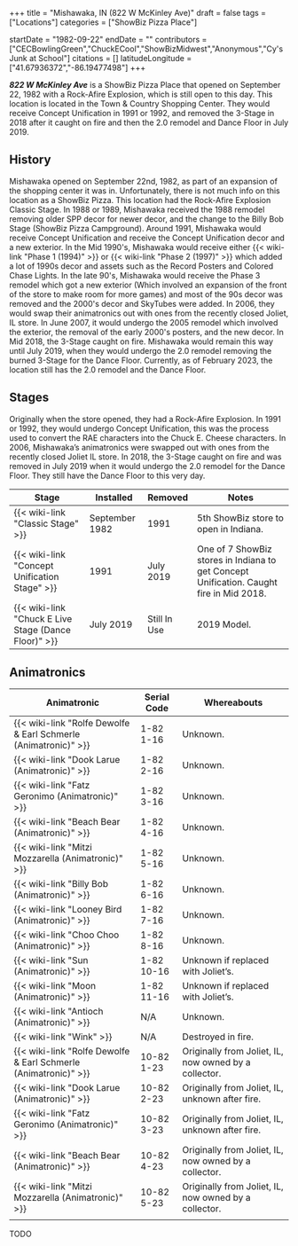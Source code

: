 +++
title = "Mishawaka, IN (822 W McKinley Ave)"
draft = false
tags = ["Locations"]
categories = ["ShowBiz Pizza Place"]


startDate = "1982-09-22"
endDate = ""
contributors = ["CECBowlingGreen","ChuckECool","ShowBizMidwest","Anonymous","Cy's Junk at School"]
citations = []
latitudeLongitude = ["41.67936372","-86.19477498"]
+++

***822 W McKinley Ave*** is a ShowBiz Pizza Place that opened on September 22, 1982 with a Rock-Afire Explosion, which is still open to this day. This location is located in the Town &amp; Country Shopping Center. They would receive Concept Unification in 1991 or 1992, and removed the 3-Stage in 2018 after it caught on fire and then the 2.0 remodel and Dance Floor in July 2019.

## History

Mishawaka opened on September 22nd, 1982, as part of an expansion of the shopping center it was in. Unfortunately, there is not much info on this location as a ShowBiz Pizza. This location had the Rock-Afire Explosion Classic Stage. In 1988 or 1989, Mishawaka received the 1988 remodel removing older SPP decor for newer decor, and the change to the Billy Bob Stage (ShowBiz Pizza Campground). Around 1991, Mishawaka would receive Concept Unification and receive the Concept Unification decor and a new exterior. In the Mid 1990's, Mishawaka would receive either {{< wiki-link "Phase 1 (1994)" >}} or {{< wiki-link "Phase 2 (1997)" >}} which added a lot of 1990s decor and assets such as the Record Posters and Colored Chase Lights. In the late 90's, Mishawaka would receive the Phase 3 remodel which got a new exterior (Which involved an expansion of the front of the store to make room for more games) and most of the 90s decor was removed and the 2000's decor and SkyTubes were added. In 2006, they would swap their animatronics out with ones from the recently closed Joliet, IL store. In June 2007, it would undergo the 2005 remodel which involved the exterior, the removal of the early 2000's posters, and the new decor. In Mid 2018, the 3-Stage caught on fire. Mishawaka would remain this way until July 2019, when they would undergo the 2.0 remodel removing the burned 3-Stage for the Dance Floor. Currently, as of February 2023, the location still has the 2.0 remodel and the Dance Floor.

## Stages

Originally when the store opened, they had a Rock-Afire Explosion. In 1991 or 1992, they would undergo Concept Unification, this was the process used to convert the RAE characters into the Chuck E. Cheese characters. In 2006, Mishawaka’s animatronics were swapped out with ones from the recently closed Joliet IL store. In 2018, the 3-Stage caught on fire and was removed in July 2019 when it would undergo the 2.0 remodel for the Dance Floor. They still have the Dance Floor to this very day.

| Stage                                                      | Installed      | Removed      | Notes                                                                                   |
|------------------------------------------------------------|----------------|--------------|-----------------------------------------------------------------------------------------|
| {{< wiki-link "Classic Stage" >}}                    | September 1982 | 1991         | 5th ShowBiz store to open in Indiana.                                                   |
| {{< wiki-link "Concept Unification Stage" >}}        | 1991           | July 2019    | One of 7 ShowBiz stores in Indiana to get Concept Unification. Caught fire in Mid 2018. |
| {{< wiki-link "Chuck E Live Stage (Dance Floor)" >}} | July 2019      | Still In Use | 2019 Model.                                                                             |

## Animatronics

| Animatronic                                                               | Serial Code | Whereabouts                                           |
|---------------------------------------------------------------------------|-------------|-------------------------------------------------------|
| {{< wiki-link "Rolfe Dewolfe &amp; Earl Schmerle (Animatronic)" >}} | 1-82 1-16   | Unknown.                                              |
| {{< wiki-link "Dook Larue (Animatronic)" >}}                        | 1-82 2-16   | Unknown.                                              |
| {{< wiki-link "Fatz Geronimo (Animatronic)" >}}                     | 1-82 3-16   | Unknown.                                              |
| {{< wiki-link "Beach Bear (Animatronic)" >}}                        | 1-82 4-16   | Unknown.                                              |
| {{< wiki-link "Mitzi Mozzarella (Animatronic)" >}}                  | 1-82 5-16   | Unknown.                                              |
| {{< wiki-link "Billy Bob (Animatronic)" >}}                         | 1-82 6-16   | Unknown.                                              |
| {{< wiki-link "Looney Bird (Animatronic)" >}}                       | 1-82 7-16   | Unknown.                                              |
| {{< wiki-link "Choo Choo (Animatronic)" >}}                         | 1-82 8-16   | Unknown.                                              |
| {{< wiki-link "Sun (Animatronic)" >}}                               | 1-82 10-16  | Unknown if replaced with Joliet’s.                    |
| {{< wiki-link "Moon (Animatronic)" >}}                              | 1-82 11-16  | Unknown if replaced with Joliet’s.                    |
| {{< wiki-link "Antioch (Animatronic)" >}}                           | N/A         | Unknown.                                              |
| {{< wiki-link "Wink" >}}                                            | N/A         | Destroyed in fire.                                    |
| {{< wiki-link "Rolfe Dewolfe &amp; Earl Schmerle (Animatronic)" >}} | 10-82 1-23  | Originally from Joliet, IL, now owned by a collector. |
| {{< wiki-link "Dook Larue (Animatronic)" >}}                        | 10-82 2-23  | Originally from Joliet, IL, unknown after fire.       |
| {{< wiki-link "Fatz Geronimo (Animatronic)" >}}                     | 10-82 3-23  | Originally from Joliet, IL, unknown after fire.       |
| {{< wiki-link "Beach Bear (Animatronic)" >}}                        | 10-82 4-23  | Originally from Joliet, IL, now owned by a collector. |
| {{< wiki-link "Mitzi Mozzarella (Animatronic)" >}}                  | 10-82 5-23  | Originally from Joliet, IL, now owned by a collector. |
|                                                                           |             |                                                       |

TODO
